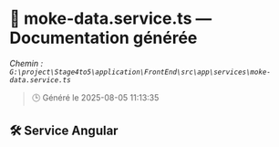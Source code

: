 # 📄 moke-data.service.ts — Documentation générée
*Chemin : `G:\project\Stage4to5\application\FrontEnd\src\app\services\moke-data.service.ts`*

> 🕒 Généré le 2025-08-05 11:13:35

## 🛠️ Service Angular

